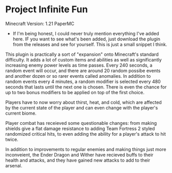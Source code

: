 # Project Infinite Fun

Minecraft Version: 1.21 PaperMC

- If I'm being honest, I could never truly mention everything I've added here. IF you want to see what's been added, just download the plugin from the releases and see for yourself. This is just a small snippet I think.

<p>
This plugin is practically a sort of "expansion" onto Minecraft's standard difficulty. It adds a lot of custom items and abilities as well as significantly increasing enemy power levels as time passes. Every 240 seconds, a random event
will occur, and there are around 20 random possibe events and another dozen or so rarer events called anomalies. In addition to random events every 4 minutes, a random modifier is selected every 480 seconds that lasts until the next one
is chosen. There is even the chance for up to two bonus modifiers to be applied on top of the first choice.
</p>

<p>
Players have to now worry about thirst, heat, and cold, which are affected by the current state of the player and can even change with the player's current biome.
</p>

<p>
Player combat has receieved some questionable changes: from making shields give a flat damage resistance to adding Team Fortress 2 styled randomized critical hits, to even adding the ability for a player's attack to hit twice.
</p>

<p>
In addition to improvements to regular enemies and making things just more inconveient, the Ender Dragon and Wither have recieved buffs to their health and attacks, and they have gained new attacks to add to their arsenal.
</p>

